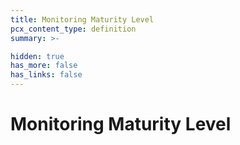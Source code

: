 ```yaml
---
title: Monitoring Maturity Level
pcx_content_type: definition
summary: >-

hidden: true
has_more: false
has_links: false
---
```


# Monitoring Maturity Level
